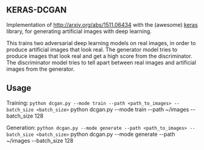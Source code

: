 ## KERAS-DCGAN ##
Implementation of http://arxiv.org/abs/1511.06434 with the (awesome) [keras](https://github.com/fchollet/keras) library,
for generating artificial images with deep learning.

This trains two adversarial deep learning models on real images, in order to produce artificial images that look real.
The generator model tries to produce images that look real and get a high score from the discriminator.
The discriminator model tries to tell apart between real images and artificial images from the generator.

Usage
-----
Training:
    `python dcgan.py --mode train --path <path_to_images> --batch_size <batch_size>`
    python dcgan.py --mode train --path ~/images --batch_size 128

Generation:
`python dcgan.py --mode generate --path <path_to_images> --batch_size <batch_size>`
python dcgan.py --mode generate --path ~/images --batch_size 128

